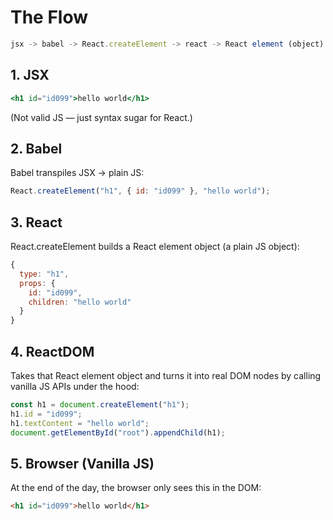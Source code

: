# The Flow
```js
jsx -> babel -> React.createElement -> react -> React element (object) -> reactDOM -> vanilla js
```
## 1. JSX
```jsx
<h1 id="id099">hello world</h1>
```

(Not valid JS — just syntax sugar for React.)

## 2. Babel
Babel transpiles JSX → plain JS:
```js
React.createElement("h1", { id: "id099" }, "hello world");
```

## 3. React
React.createElement builds a React element object (a plain JS object):
```js
{
  type: "h1",
  props: {
    id: "id099",
    children: "hello world"
  }
}
```

## 4. ReactDOM
Takes that React element object and turns it into real DOM nodes by calling vanilla JS APIs under the hood:
```js
const h1 = document.createElement("h1");
h1.id = "id099"; 
h1.textContent = "hello world";
document.getElementById("root").appendChild(h1);
```

## 5. Browser (Vanilla JS)
At the end of the day, the browser only sees this in the DOM:
```html
<h1 id="id099">hello world</h1>
```

